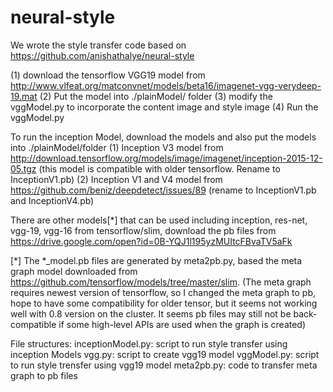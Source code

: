# neural-style
We wrote the style transfer code based on https://github.com/anishathalye/neural-style

(1) download the tensorflow VGG19 model from  http://www.vlfeat.org/matconvnet/models/beta16/imagenet-vgg-verydeep-19.mat
(2) Put the model into ./plainModel/ folder
(3) modify the vggModel.py to incorporate the content image and style image
(4) Run the vggModel.py

To run the inception Model, download the models and also put the models into ./plainModel/folder
(1) Inception V3 model from http://download.tensorflow.org/models/image/imagenet/inception-2015-12-05.tgz  (this model is compatible with older tensorflow. Rename to InceptionV1.pb)
(2) Inception V1 and V4 model from https://github.com/beniz/deepdetect/issues/89 (rename to InceptionV1.pb and InceptionV4.pb)

There are other models[*] that can be used including inception, res-net, vgg-19, vgg-16 from tensorflow/slim, download the pb files from https://drive.google.com/open?id=0B-YQJ1l195yzMUItcFBvaTV5aFk

[*] The *_model.pb files are generated by meta2pb.py, based the meta graph model downloaded from https://github.com/tensorflow/models/tree/master/slim. (The meta graph requires newest version of tensorflow, so I changed the meta graph to pb, hope to have some compatibility for older tensor, but it seems not working well with 0.8 version on the cluster. It seems pb files may still not be back-compatible if some high-level APIs are used when the graph is created)


File structures:
inceptionModel.py: script to run style transfer using inception Models
vgg.py: script to create vgg19 model
vggModel.py: script to run style trensfer using vgg19 model
meta2pb.py: code to transfer meta graph to pb files
